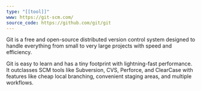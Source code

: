 ```yaml
---
type: "[[tool]]"
www: https://git-scm.com/
source_code: https://github.com/git/git
---
```


Git is a free and open-source distributed version control system designed to handle everything from small to very large projects with speed and efficiency.

Git is easy to learn and has a tiny footprint with lightning-fast performance. It outclasses SCM tools like Subversion, CVS, Perforce, and ClearCase with features like cheap local branching, convenient staging areas, and multiple workflows.